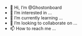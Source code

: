 - 👋 Hi, I’m @Ghostonboard
- 👀 I’m interested in ...
- 🌱 I’m currently learning ...
- 💞️ I’m looking to collaborate on ...
- 📫 How to reach me ...

<!---
Ghostonboard/Ghostonboard is a ✨ special ✨ repository because its `README.md` (this file) appears on your GitHub profile.
You can click the Preview link to take a look at your changes.
--->
